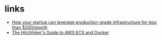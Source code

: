 # links
- [How your startup can leverage production-grade infrastructure for less than $200/month](https://medium.freecodecamp.com/how-your-startup-can-leverage-production-grade-infrastructure-for-less-than-200-month-15c3724038b4#.smt3x6ege)
- [The Hitchhiker's Guide to AWS ECS and Docker](http://start.jcolemorrison.com/the-hitchhikers-guide-to-aws-ecs-and-docker/)
